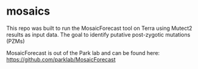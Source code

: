 # mosaics

This repo was built to run the MosaicForecast tool on Terra using Mutect2 results as input data. The goal to identify putative post-zygotic mutations (PZMs)

MosaicForecast is out of the Park lab and can be found here: https://github.com/parklab/MosaicForecast


